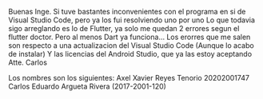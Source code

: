 Buenas Inge. 
Si tuve bastantes inconvenientes con el programa en si de Visual Studio Code, pero ya los fui resolviendo uno por uno
Lo que todavia sigo arreglando es lo de Flutter, ya solo me quedan 2 errores segun el flutter doctor. 
Pero al menos Dart ya funciona... 
Los erorres que me salen son respecto a una actualizacion del Visual Studio Code (Aunque lo acabo de instalar) 
Y las licencias del Android Studio, que ya las estoy aceptando 
Atte. Carlos

Los nombres son los siguientes:
Axel Xavier Reyes Tenorio 20202001747
Carlos Eduardo Argueta Rivera (2017-2001-120)


